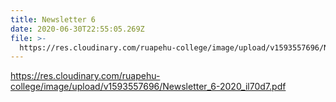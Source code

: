 ```yaml
---
title: Newsletter 6
date: 2020-06-30T22:55:05.269Z
file: >-
  https://res.cloudinary.com/ruapehu-college/image/upload/v1593557696/Newsletter_6-2020_il70d7.pdf
---
```

<https://res.cloudinary.com/ruapehu-college/image/upload/v1593557696/Newsletter_6-2020_il70d7.pdf>
